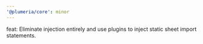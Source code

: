 ```yaml
---
'@plumeria/core': minor
---
```


feat: Eliminate injection entirely and use plugins to inject static sheet import statements.
